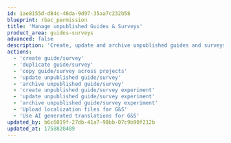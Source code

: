 ```yaml
---
id: 1ae8155d-d84c-46da-9d97-35aa7c232b58
blueprint: rbac_permission
title: 'Manage unpublished Guides & Surveys'
product_area: guides-surveys
advanced: false
description: 'Create, update and archive unpublished guides and surveys'
actions:
  - 'create guide/survey'
  - 'duplicate guide/survey'
  - 'copy guide/survey across projects'
  - 'update unpublished guide/survey'
  - 'archive unpublished guide/survey'
  - 'create unpublished guide/survey experiment'
  - 'update unpublished guide/survey experiment'
  - 'archive unpublished guide/survey experiment'
  - 'Upload localization files for G&S'
  - 'Use AI generated translations for G&S'
updated_by: b6c6019f-27db-41a7-98bb-07c9b90f212b
updated_at: 1758820489
---
```

